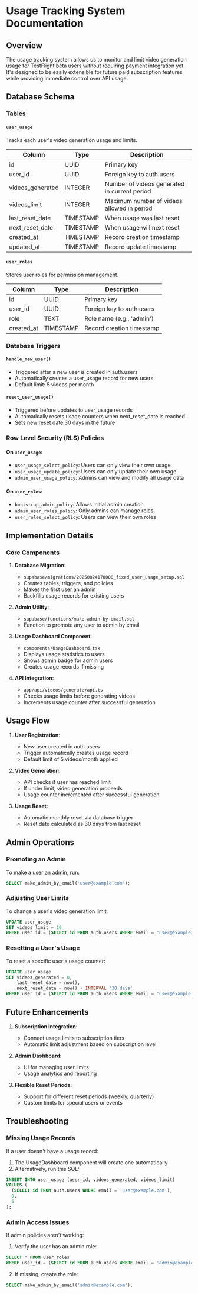 # Usage Tracking System Documentation

## Overview

The usage tracking system allows us to monitor and limit video generation usage for TestFlight beta users without requiring payment integration yet. It's designed to be easily extensible for future paid subscription features while providing immediate control over API usage.

## Database Schema

### Tables

#### `user_usage`

Tracks each user's video generation usage and limits.

| Column           | Type      | Description                                  |
| ---------------- | --------- | -------------------------------------------- |
| id               | UUID      | Primary key                                  |
| user_id          | UUID      | Foreign key to auth.users                    |
| videos_generated | INTEGER   | Number of videos generated in current period |
| videos_limit     | INTEGER   | Maximum number of videos allowed in period   |
| last_reset_date  | TIMESTAMP | When usage was last reset                    |
| next_reset_date  | TIMESTAMP | When usage will next reset                   |
| created_at       | TIMESTAMP | Record creation timestamp                    |
| updated_at       | TIMESTAMP | Record update timestamp                      |

#### `user_roles`

Stores user roles for permission management.

| Column     | Type      | Description               |
| ---------- | --------- | ------------------------- |
| id         | UUID      | Primary key               |
| user_id    | UUID      | Foreign key to auth.users |
| role       | TEXT      | Role name (e.g., 'admin') |
| created_at | TIMESTAMP | Record creation timestamp |

### Database Triggers

#### `handle_new_user()`

- Triggered after a new user is created in auth.users
- Automatically creates a user_usage record for new users
- Default limit: 5 videos per month

#### `reset_user_usage()`

- Triggered before updates to user_usage records
- Automatically resets usage counters when next_reset_date is reached
- Sets new reset date 30 days in the future

### Row Level Security (RLS) Policies

#### On `user_usage`:

- `user_usage_select_policy`: Users can only view their own usage
- `user_usage_update_policy`: Users can only update their own usage
- `admin_user_usage_policy`: Admins can view and modify all usage data

#### On `user_roles`:

- `bootstrap_admin_policy`: Allows initial admin creation
- `admin_user_roles_policy`: Only admins can manage roles
- `user_roles_select_policy`: Users can view their own roles

## Implementation Details

### Core Components

1. **Database Migration**:

   - `supabase/migrations/20250824170000_fixed_user_usage_setup.sql`
   - Creates tables, triggers, and policies
   - Makes the first user an admin
   - Backfills usage records for existing users

2. **Admin Utility**:

   - `supabase/functions/make-admin-by-email.sql`
   - Function to promote any user to admin by email

3. **Usage Dashboard Component**:

   - `components/UsageDashboard.tsx`
   - Displays usage statistics to users
   - Shows admin badge for admin users
   - Creates usage records if missing

4. **API Integration**:
   - `app/api/videos/generate+api.ts`
   - Checks usage limits before generating videos
   - Increments usage counter after successful generation

## Usage Flow

1. **User Registration**:

   - New user created in auth.users
   - Trigger automatically creates usage record
   - Default limit of 5 videos/month applied

2. **Video Generation**:

   - API checks if user has reached limit
   - If under limit, video generation proceeds
   - Usage counter incremented after successful generation

3. **Usage Reset**:
   - Automatic monthly reset via database trigger
   - Reset date calculated as 30 days from last reset

## Admin Operations

### Promoting an Admin

To make a user an admin, run:

```sql
SELECT make_admin_by_email('user@example.com');
```

### Adjusting User Limits

To change a user's video generation limit:

```sql
UPDATE user_usage
SET videos_limit = 10
WHERE user_id = (SELECT id FROM auth.users WHERE email = 'user@example.com');
```

### Resetting a User's Usage

To reset a specific user's usage counter:

```sql
UPDATE user_usage
SET videos_generated = 0,
    last_reset_date = now(),
    next_reset_date = now() + INTERVAL '30 days'
WHERE user_id = (SELECT id FROM auth.users WHERE email = 'user@example.com');
```

## Future Enhancements

1. **Subscription Integration**:

   - Connect usage limits to subscription tiers
   - Automatic limit adjustment based on subscription level

2. **Admin Dashboard**:

   - UI for managing user limits
   - Usage analytics and reporting

3. **Flexible Reset Periods**:
   - Support for different reset periods (weekly, quarterly)
   - Custom limits for special users or events

## Troubleshooting

### Missing Usage Records

If a user doesn't have a usage record:

1. The UsageDashboard component will create one automatically
2. Alternatively, run this SQL:

```sql
INSERT INTO user_usage (user_id, videos_generated, videos_limit)
VALUES (
  (SELECT id FROM auth.users WHERE email = 'user@example.com'),
  0,
  5
);
```

### Admin Access Issues

If admin policies aren't working:

1. Verify the user has an admin role:

```sql
SELECT * FROM user_roles
WHERE user_id = (SELECT id FROM auth.users WHERE email = 'admin@example.com');
```

2. If missing, create the role:

```sql
SELECT make_admin_by_email('admin@example.com');
```
